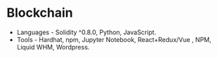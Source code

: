 # Blockchain
- Languages - Solidity ^0.8.0, Python, JavaScript.
- Tools - Hardhat, npm, Jupyter Notebook, React+Redux/Vue , NPM, Liquid WHM, Wordpress.

<!---
ChristianGobin/ChristianGobin is a ✨ special ✨ repository because its `README.md` (this file) appears on your GitHub profile.
You can click the Preview link to take a look at your changes.
--->
